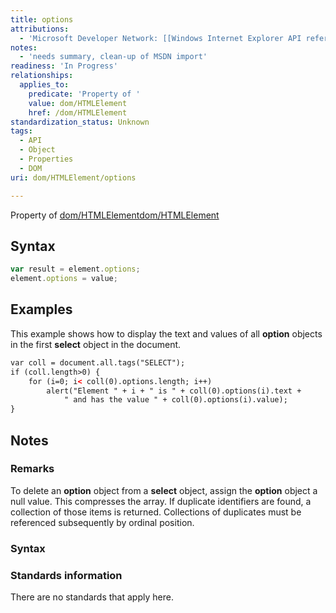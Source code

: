 ```yaml
---
title: options
attributions:
  - 'Microsoft Developer Network: [[Windows Internet Explorer API reference](http://msdn.microsoft.com/en-us/library/ie/hh828809%28v=vs.85%29.aspx) Article]'
notes:
  - 'needs summary, clean-up of MSDN import'
readiness: 'In Progress'
relationships:
  applies_to:
    predicate: 'Property of '
    value: dom/HTMLElement
    href: /dom/HTMLElement
standardization_status: Unknown
tags:
  - API
  - Object
  - Properties
  - DOM
uri: dom/HTMLElement/options

---
```

Property of [dom/HTMLElement](/dom/HTMLElement)[dom/HTMLElement](/dom/HTMLElement)

## Syntax

``` js
var result = element.options;
element.options = value;
```

## Examples

This example shows how to display the text and values of all **option** objects in the first **select** object in the document.

``` html
var coll = document.all.tags("SELECT");
if (coll.length>0) {
    for (i=0; i< coll(0).options.length; i++)
        alert("Element " + i + " is " + coll(0).options(i).text +
            " and has the value " + coll(0).options(i).value);
}
```

## Notes

### Remarks

To delete an **option** object from a **select** object, assign the **option** object a null value. This compresses the array. If duplicate identifiers are found, a collection of those items is returned. Collections of duplicates must be referenced subsequently by ordinal position.

### Syntax

### Standards information

There are no standards that apply here.
